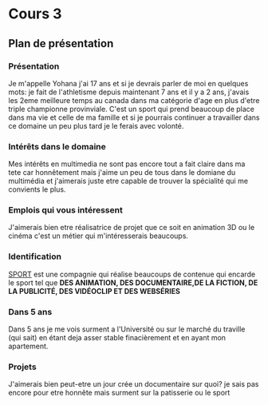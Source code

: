 # Cours 3
## Plan de présentation

### Présentation
Je m'appelle Yohana j'ai 17 ans et si je devrais parler de moi en quelques mots:
je fait de l'athletisme depuis maintenant 7 ans et il y a 2 ans, j'avais les 2eme meilleure temps au canada dans ma catégorie d'age en plus d'etre triple championne provinviale. C'est un sport qui prend beaucoup de place dans ma vie et celle de ma famille et si je pourrais continuer a travailler dans ce domaine un peu plus tard je le ferais avec volonté.

### Intérêts dans le domaine
Mes intérêts en multimedia ne sont pas encore tout a fait claire dans ma tete car honnêtement mais j'aime un peu de tous dans le domiane du multimédia et j'aimerais juste etre capable de trouver la spécialité qui me convients le plus.

### Emplois qui vous intéressent
J'aimerais bien etre réalisatrice de projet que ce soit en animation 3D ou le cinéma c'est un métier qui m'intéresserais beaucoups.

### Identification
[SPORT](http://chezsport.com/) est une compagnie qui réalise beaucoups de contenue qui encarde le sport tel que **DES ANIMATION, DES DOCUMENTAIRE,DE LA FICTION,  DE LA PUBLICITÉ, DES VIDÉOCLIP ET DES WEBSÉRIES**

### Dans 5 ans
Dans 5 ans je me vois surment a l'Université ou sur le marché du traville (qui sait) en étant deja asser stable finacièrement et en ayant mon apartement. 

### Projets
J'aimerais bien peut-etre un jour crée un documentaire sur quoi? je sais pas encore pour etre honnête mais surment sur la patisserie ou le sport
